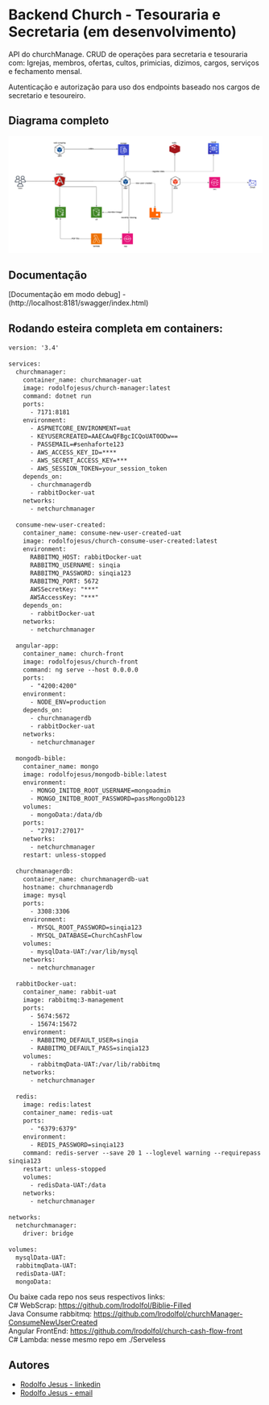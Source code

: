 # Backend Church - Tesouraria e Secretaria (em desenvolvimento)

API do churchManage. CRUD de operações para secretaria e tesouraria com:
Igrejas, membros, ofertas, cultos, primicias, dizimos, cargos, serviços e fechamento mensal.

Autenticação e autorização para uso dos endpoints baseado nos cargos de secretario e tesoureiro.


## Diagrama completo
![Diagrama](https://raw.githubusercontent.com/lrodolfol/church-cash-flow/refs/heads/main/Registration/diagrama.png)


## Documentação
[Documentação em modo debug] - (http://localhost:8181/swagger/index.html)

## Rodando esteira completa em containers: 
```
version: '3.4'

services:
  churchmanager:
    container_name: churchmanager-uat
    image: rodolfojesus/church-manager:latest
    command: dotnet run
    ports:
      - 7171:8181
    environment:
      - ASPNETCORE_ENVIRONMENT=uat
      - KEYUSERCREATED=AAECAwQFBgcICQoUAT0ODw==
      - PASSEMAIL=#senhaforte123
      - AWS_ACCESS_KEY_ID=****
      - AWS_SECRET_ACCESS_KEY=***
      - AWS_SESSION_TOKEN=your_session_token
    depends_on:
      - churchmanagerdb
      - rabbitDocker-uat
    networks:
      - netchurchmanager

  consume-new-user-created:
    container_name: consume-new-user-created-uat
    image: rodolfojesus/church-consume-user-created:latest
    environment:
      RABBITMQ_HOST: rabbitDocker-uat
      RABBITMQ_USERNAME: sinqia
      RABBITMQ_PASSWORD: sinqia123
      RABBITMQ_PORT: 5672
      AWSSecretKey: "***"
      AWSAccessKey: "***"
    depends_on:
      - rabbitDocker-uat
    networks:
      - netchurchmanager

  angular-app:
    container_name: church-front
    image: rodolfojesus/church-front
    command: ng serve --host 0.0.0.0
    ports:
      - "4200:4200"
    environment:
      - NODE_ENV=production
    depends_on:
      - churchmanagerdb
      - rabbitDocker-uat
    networks:
      - netchurchmanager
      
  mongodb-bible:
    container_name: mongo
    image: rodolfojesus/mongodb-bible:latest
    environment:
      - MONGO_INITDB_ROOT_USERNAME=mongoadmin
      - MONGO_INITDB_ROOT_PASSWORD=passMongoDb123
    volumes:
      - mongoData:/data/db
    ports:
      - "27017:27017"
    networks:
      - netchurchmanager
    restart: unless-stopped

  churchmanagerdb:
    container_name: churchmanagerdb-uat
    hostname: churchmanagerdb
    image: mysql
    ports:
      - 3308:3306
    environment:
      - MYSQL_ROOT_PASSWORD=sinqia123
      - MYSQL_DATABASE=ChurchCashFlow
    volumes:
      - mysqlData-UAT:/var/lib/mysql
    networks:
      - netchurchmanager

  rabbitDocker-uat:
    container_name: rabbit-uat
    image: rabbitmq:3-management
    ports:
      - 5674:5672
      - 15674:15672
    environment:
      - RABBITMQ_DEFAULT_USER=sinqia
      - RABBITMQ_DEFAULT_PASS=sinqia123
    volumes:
      - rabbitmqData-UAT:/var/lib/rabbitmq
    networks:
      - netchurchmanager

  redis:
    image: redis:latest
    container_name: redis-uat
    ports:
      - "6379:6379"
    environment:
      - REDIS_PASSWORD=sinqia123
    command: redis-server --save 20 1 --loglevel warning --requirepass sinqia123
    restart: unless-stopped
    volumes:
      - redisData-UAT:/data
    networks:
      - netchurchmanager

networks:
  netchurchmanager:
    driver: bridge

volumes:
  mysqlData-UAT:
  rabbitmqData-UAT:
  redisData-UAT:
  mongoData:

```
Ou baixe cada repo nos seus respectivos links: 
<br>C# WebScrap: https://github.com/lrodolfol/Biblie-Filled
<br>Java Consume rabbitmq: https://github.com/lrodolfol/churchManager-ConsumeNewUserCreated
<br>Angular FrontEnd: https://github.com/lrodolfol/church-cash-flow-front
<br>C# Lambda: nesse mesmo repo em ./Serveless


## Autores
- [Rodolfo Jesus - linkedin](https://www.linkedin.com/in/rodolfojesus/)
- [Rodolfo Jesus - email](rodolfo0ti@gmail.com)

